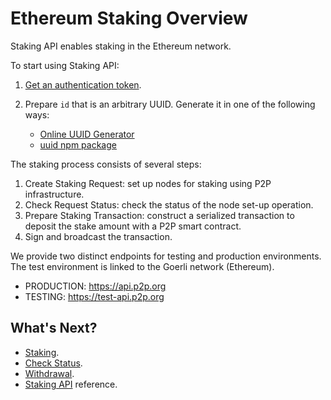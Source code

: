 # Ethereum Staking Overview

Staking API enables staking in the Ethereum network.

To start using Staking API:

1. [Get an authentication token](doc:authentication).
2. Prepare `id` that is an arbitrary UUID. Generate it in one of the following ways:

    - [Online UUID Generator](https://www.uuidgenerator.net/)
    - [uuid npm package](https://www.npmjs.com/package/uuid)

The staking process consists of several steps:

1. Create Staking Request: set up nodes for staking using P2P infrastructure.
2. Check Request Status: check the status of the node set-up operation.
3. Prepare Staking Transaction: construct a serialized transaction to deposit the stake amount with a P2P smart contract.
4. Sign and broadcast the transaction.

We provide two distinct endpoints for testing and production environments. The test environment is linked to the Goerli network (Ethereum).

- PRODUCTION: https://api.p2p.org
- TESTING: https://test-api.p2p.org

## What's Next?

- [Staking]().
- [Check Status]().
- [Withdrawal]().
- [Staking API](ref:ethereum) reference.
